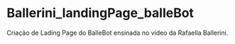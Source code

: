 # Ballerini_landingPage_balleBot
Criação de Lading Page do BalleBot ensinada no vídeo da Rafaella Ballerini.
